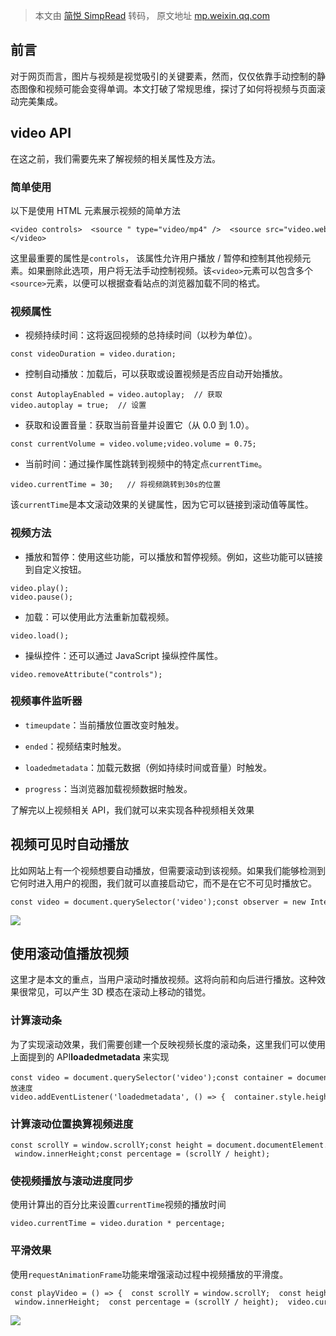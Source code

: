 > 本文由 [简悦 SimpRead](http://ksria.com/simpread/) 转码， 原文地址 [mp.weixin.qq.com](https://mp.weixin.qq.com/s/FoEG85WxIaF8-Ka1vL677g)

前言
--

对于网页而言，图片与视频是视觉吸引的关键要素，然而，仅仅依靠手动控制的静态图像和视频可能会变得单调。本文打破了常规思维，探讨了如何将视频与页面滚动完美集成。

video API
---------

在这之前，我们需要先来了解视频的相关属性及方法。

### 简单使用

以下是使用 HTML 元素展示视频的简单方法

```
<video controls>  <source " type="video/mp4" />  <source src="video.webm" type="video/webm" /></video>
```

这里最重要的属性是`controls`， 该属性允许用户播放 / 暂停和控制其他视频元素。如果删除此选项，用户将无法手动控制视频。该`<video>`元素可以包含多个`<source>`元素，以便可以根据查看站点的浏览器加载不同的格式。

### 视频属性

*   视频持续时间：这将返回视频的总持续时间（以秒为单位）。
    

```
const videoDuration = video.duration;
```

*   控制自动播放：加载后，可以获取或设置视频是否应自动开始播放。
    

```
const AutoplayEnabled = video.autoplay;  // 获取video.autoplay = true;  // 设置
```

*   获取和设置音量：获取当前音量并设置它（从 0.0 到 1.0）。
    

```
const currentVolume = video.volume;video.volume = 0.75;
```

*   当前时间：通过操作属性跳转到视频中的特定点`currentTime`。
    

```
video.currentTime = 30;   // 将视频跳转到30s的位置
```

该`currentTime`是本文滚动效果的关键属性，因为它可以链接到滚动值等属性。

### 视频方法

*   播放和暂停：使用这些功能，可以播放和暂停视频。例如，这些功能可以链接到自定义按钮。
    

```
video.play(); 
video.pause();
```

*   加载：可以使用此方法重新加载视频。
    

```
video.load();
```

*   操纵控件：还可以通过 JavaScript 操纵控件属性。
    

```
video.removeAttribute("controls");
```

### 视频事件监听器

*   `timeupdate`：当前播放位置改变时触发。
    
*   `ended`：视频结束时触发。
    
*   `loadedmetadata`：加载元数据（例如持续时间或音量）时触发。
    
*   `progress`：当浏览器加载视频数据时触发。
    

了解完以上视频相关 API，我们就可以来实现各种视频相关效果

视频可见时自动播放
---------

比如网站上有一个视频想要自动播放，但需要滚动到该视频。如果我们能够检测到它何时进入用户的视图，我们就可以直接启动它，而不是在它不可见时播放它。

```
const video = document.querySelector('video');const observer = new IntersectionObserver((entries) => {  entries.forEach(entry => {    if (entry.isIntersecting) {      video.play();    } else {      video.pause();    }  })}, {  threshold: 0.5});observer.observe(video);
```

![](https://mmbiz.qpic.cn/sz_mmbiz_gif/aw5KtMic7pia5LTEfuAtvYRj5DvtWo15gRiaj5a8aBggQ0iaRQLfFiaKFJlUqFIU6l2f1Bes3BBWAj391fawUmGHchA/640?wx_fmt=gif&from=appmsg)

使用滚动值播放视频
---------

这里才是本文的重点，当用户滚动时播放视频。这将向前和向后进行播放。这种效果很常见，可以产生 3D 模态在滚动上移动的错觉。

### 计算滚动条

为了实现滚动效果，我们需要创建一个反映视频长度的滚动条，这里我们可以使用上面提到的 API**loadedmetadata** 来实现

```
const video = document.querySelector('video');const container = document.querySelector('.container');const speed = 250 // 播放速度video.addEventListener('loadedmetadata', () => {  container.style.height = video.duration * speed + 'px';})
```

### 计算滚动位置换算视频进度

```
const scrollY = window.scrollY;const height = document.documentElement.scrollHeight - window.innerHeight;const percentage = (scrollY / height);
```

### 使视频播放与滚动进度同步

使用计算出的百分比来设置`currentTime`视频的播放时间

```
video.currentTime = video.duration * percentage;
```

### 平滑效果

使用`requestAnimationFrame`功能来增强滚动过程中视频播放的平滑度。

```
const playVideo = () => {  const scrollY = window.scrollY;  const height = document.documentElement.scrollHeight - window.innerHeight;  const percentage = (scrollY / height);  video.currentTime = video.duration * percentage;  window.requestAnimationFrame(playVideo);};
```

![](https://mmbiz.qpic.cn/sz_mmbiz_gif/aw5KtMic7pia5LTEfuAtvYRj5DvtWo15gR2TufxXvp3AL38mAzfmSnzibtBQ5mII45iarcjGTFRcpJPAP9SI9wrh2A/640?wx_fmt=gif&from=appmsg)
